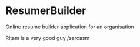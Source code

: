 # ResumerBuilder
Online resume builder application for an organisation

Ritam is a very good guy /sarcasm

